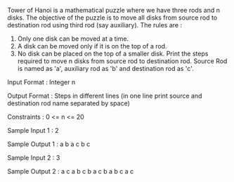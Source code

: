 Tower of Hanoi is a mathematical puzzle where we have three rods and n disks. The objective of the puzzle is to move all disks from source rod to destination rod using third rod (say auxiliary). The rules are :
1) Only one disk can be moved at a time.
2) A disk can be moved only if it is on the top of a rod.
3) No disk can be placed on the top of a smaller disk.
Print the steps required to move n disks from source rod to destination rod.
Source Rod is named as 'a', auxiliary rod as 'b' and destination rod as 'c'.

Input Format :
Integer n

Output Format :
Steps in different lines (in one line print source and destination rod name separated by space)

Constraints :
0 <= n <= 20

Sample Input 1 :
2

Sample Output 1 :
a b
a c
b c

Sample Input 2 :
3

Sample Output 2 :
a c
a b
c b
a c
b a
b c
a c
